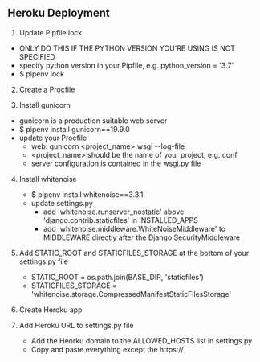 ## Heroku Deployment

1. Update Pipfile.lock

* ONLY DO THIS IF THE PYTHON VERSION YOU'RE USING IS NOT SPECIFIED
* specify python version in your Pipfile, e.g. python_version = '3.7'
* $ pipenv lock

2. Create a Procfile

3. Install gunicorn

* gunicorn is a production suitable web server
* $ pipenv install gunicorn==19.9.0
* update your Procfile
	* web: gunicorn <project_name>.wsgi --log-file
	* <project_name> should be the name of your project, e.g. conf
	* server configuration is contained in the wsgi.py file

4. Install whitenoise

	* $ pipenv install whitenoise==3.3.1
	* update settings.py
		* add 'whitenoise.runserver_nostatic' above 'django.contrib.staticfiles' in INSTALLED_APPS
		* add 'whitenoise.middleware.WhiteNoiseMiddleware' to MIDDLEWARE directly after the Django SecurityMiddleware

5. Add STATIC_ROOT and STATICFILES_STORAGE at the bottom of your settings.py file

	* STATIC_ROOT = os.path.join(BASE_DIR, 'staticfiles')
	* STATICFILES_STORAGE = 'whitenoise.storage.CompressedManifestStaticFilesStorage'

6. Create Heroku app

7. Add Heroku URL to settings.py file

	* Add the Heorku domain to the ALLOWED_HOSTS list in settings.py
	* Copy and paste everything except the https://
